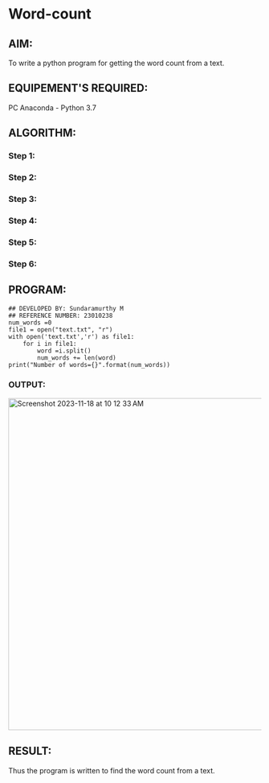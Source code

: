 # Word-count
## AIM:
To write a python program for getting the word count from a text.
## EQUIPEMENT'S REQUIRED: 
PC
Anaconda - Python 3.7
## ALGORITHM: 
### Step 1:

### Step 2: 
 
### Step 3: 

### Step 4:  

### Step 5: 

### Step 6: 

## PROGRAM:
```
## DEVELOPED BY: Sundaramurthy M
## REFERENCE NUMBER: 23010238
num_words =0
file1 = open("text.txt", "r")
with open('text.txt','r') as file1:
    for i in file1:
        word =i.split()
        num_words += len(word)
print("Number of words={}".format(num_words))
```
### OUTPUT:
<img width="660" alt="Screenshot 2023-11-18 at 10 12 33 AM" src="https://github.com/Murthy46/Word-count/assets/145112768/412ed4e7-433c-4234-bd76-7d6c3ec83b3b">




## RESULT:
Thus the program is written to find the word count from a text.
